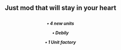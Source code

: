 <div align="center"> 
  <h2>
  Just mod that will stay in your heart 
  <h2>
  <h5>
  
  • 4 new units

  • Debily

  • 1 Unit factory

  <h5>
<div>
